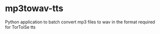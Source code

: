 # mp3towav-tts
Python application to batch convert mp3 files to wav in the format required for TorToiSe tts
